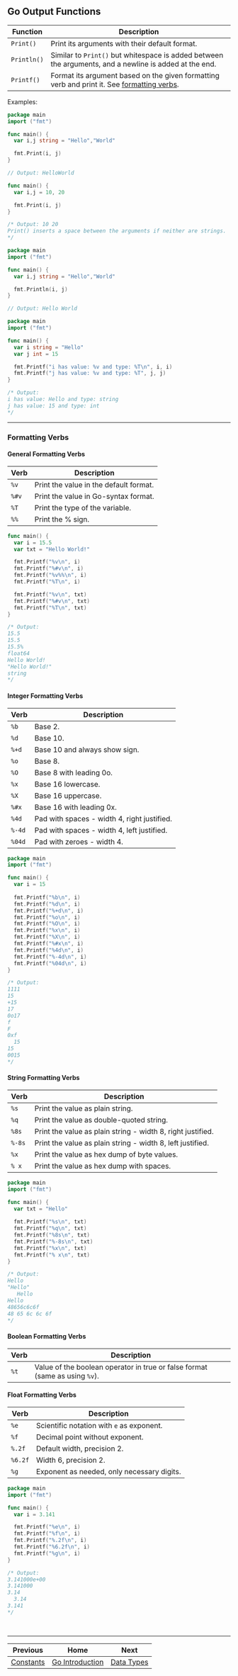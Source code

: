 ## Go Output Functions
| Function | Description |
| --- | --- |
| `Print()` | Print its arguments with their default format. |
| `Println()` | Similar to `Print()` but whitespace is added between the arguments, and a newline is added at the end. |
| `Printf()` | Format its argument based on the given formatting verb and print it. See [formatting verbs](#formatting-verbs). |

Examples:
```go
package main
import ("fmt")

func main() {
  var i,j string = "Hello","World"

  fmt.Print(i, j)
}

// Output: HelloWorld

func main() {
  var i,j = 10, 20

  fmt.Print(i, j)
}

/* Output: 10 20
Print() inserts a space between the arguments if neither are strings.
*/
```

```go
package main
import ("fmt")

func main() {
  var i,j string = "Hello","World"

  fmt.Println(i, j)
}

// Output: Hello World
```

```go
package main
import ("fmt")

func main() {
  var i string = "Hello"
  var j int = 15

  fmt.Printf("i has value: %v and type: %T\n", i, i)
  fmt.Printf("j has value: %v and type: %T", j, j)
}

/* Output:
i has value: Hello and type: string
j has value: 15 and type: int
*/
```

<hr />

### Formatting Verbs
#### General Formatting Verbs
| Verb | Description |
| --- | --- |
| `%v` | Print the value in the default format. |
| `%#v` | Print the value in Go-syntax format. |
| `%T` | Print the type of the variable. |
| `%%` | Print the % sign. |

```go
func main() {
  var i = 15.5
  var txt = "Hello World!"

  fmt.Printf("%v\n", i)
  fmt.Printf("%#v\n", i)
  fmt.Printf("%v%%\n", i)
  fmt.Printf("%T\n", i)

  fmt.Printf("%v\n", txt)
  fmt.Printf("%#v\n", txt)
  fmt.Printf("%T\n", txt)
}

/* Output:
15.5
15.5
15.5%
float64
Hello World!
"Hello World!"
string
*/
```

#### Integer Formatting Verbs
| Verb | Description |
| --- | --- |
| `%b` | Base 2. |
| `%d` | Base 10. |
| `%+d` | Base 10 and always show sign. |
| `%o` | Base 8. |
| `%O` | Base 8 with leading 0o. |
| `%x` | Base 16 lowercase. |
| `%X` | Base 16 uppercase. |
| `%#x` | Base 16 with leading 0x. |
| `%4d` | Pad with spaces - width 4, right justified. |
| `%-4d` | Pad with spaces - width 4, left justified. |
| `%04d` | Pad with zeroes - width 4. |

```go
package main
import ("fmt")

func main() {
  var i = 15
 
  fmt.Printf("%b\n", i)
  fmt.Printf("%d\n", i)
  fmt.Printf("%+d\n", i)
  fmt.Printf("%o\n", i)
  fmt.Printf("%O\n", i)
  fmt.Printf("%x\n", i)
  fmt.Printf("%X\n", i)
  fmt.Printf("%#x\n", i)
  fmt.Printf("%4d\n", i)
  fmt.Printf("%-4d\n", i)
  fmt.Printf("%04d\n", i)
}

/* Output:
1111
15
+15
17
0o17
f
F
0xf
  15
15
0015
*/
```

#### String Formatting Verbs
| Verb | Description |
| --- | --- |
| `%s` | Print the value as plain string. |
| `%q` | Print the value as double-quoted string. |
| `%8s` | Print the value as plain string - width 8, right justified. |
| `%-8s` | Print the value as plain string - width 8, left justified. |
| `%x` | Print the value as hex dump of byte values. |
| `% x` | Print the value as hex dump with spaces. |

```go
package main
import ("fmt")

func main() {
  var txt = "Hello"
 
  fmt.Printf("%s\n", txt)
  fmt.Printf("%q\n", txt)
  fmt.Printf("%8s\n", txt)
  fmt.Printf("%-8s\n", txt)
  fmt.Printf("%x\n", txt)
  fmt.Printf("% x\n", txt)
}

/* Output:
Hello
"Hello"
   Hello
Hello
48656c6c6f
48 65 6c 6c 6f
*/
```

#### Boolean Formatting Verbs
| Verb | Description |
| --- | --- |
| `%t` | Value of the boolean operator in true or false format (same as using `%v`). |

#### Float Formatting Verbs
| Verb | Description |
| --- | --- |
| `%e` | Scientific notation with `e` as exponent. |
| `%f` | Decimal point without exponent. |
| `%.2f` | Default width, precision 2. |
| `%6.2f` | Width 6, precision 2. |
| `%g` | Exponent as needed, only necessary digits. |

```go
package main
import ("fmt")

func main() {
  var i = 3.141

  fmt.Printf("%e\n", i)
  fmt.Printf("%f\n", i)
  fmt.Printf("%.2f\n", i)
  fmt.Printf("%6.2f\n", i)
  fmt.Printf("%g\n", i)
}

/* Output:
3.141000e+00
3.141000
3.14
  3.14
3.141
*/
```

<br />
<hr />

| Previous | Home | Next |
| :---: | :---: | :---: |
| [Constants](04-constants.md) | [Go Introduction](01-introduction.md) | [Data Types](06-data-types.md) |